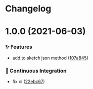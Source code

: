 # Changelog

# 1.0.0 (2021-06-03)


### ✨ Features

* add to sketch json method ([107a845](https://github.com/arvinxx/sketch-json-helper/commit/107a845))


### 🔧 Continuous Integration

* fix ci ([22ebc67](https://github.com/arvinxx/sketch-json-helper/commit/22ebc67))
